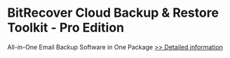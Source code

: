 # BitRecover Cloud Backup & Restore Toolkit - Pro Edition
All-in-One Email Backup Software in One Package
[>> Detailed information](https://secure.shareit.com/shareit/product.html?productid=301010536&affiliateid=200057808)